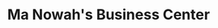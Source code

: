 ---
title: "Ma Nowah's Business Center"
url: /gbarnga/ma-nowahs-business-center/
shop: Lebensmittel
---